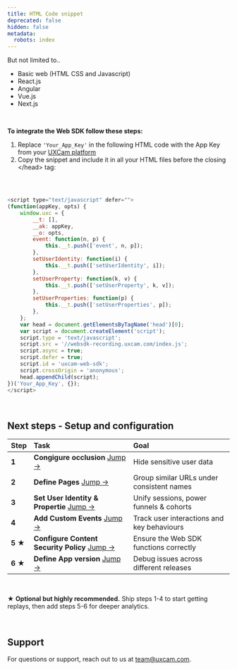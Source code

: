 ```yaml
---
title: HTML Code snippet
deprecated: false
hidden: false
metadata:
  robots: index
---
```

<Accordion title="Supported technologies" icon="fa-duotone fa-solid fa-code">
  But not limited to..

  * Basic web (HTML CSS and Javascript)
  * React.js
  * Angular
  * Vue.js
  * Next.js
</Accordion>

<br />

**To integrate the Web SDK follow these steps:**

1. Replace `'Your_App_Key'` in the following HTML code with the App Key from your [UXCam platform](https://app.uxcam.com/integration)
2. Copy the snippet and include it in all your HTML files before the closing \</head> tag:

<br />

```javascript

<script type="text/javascript" defer="">
(function(appKey, opts) {
    window.uxc = {
        __t: [],
        __ak: appKey,
        __o: opts,
        event: function(n, p) {
            this.__t.push(['event', n, p]);
        },
        setUserIdentity: function(i) {
            this.__t.push(['setUserIdentity', i]);
        },
        setUserProperty: function(k, v) {
            this.__t.push(['setUserProperty', k, v]);
        },
        setUserProperties: function(p) {
            this.__t.push(['setUserProperties', p]);
        },
    };
    var head = document.getElementsByTagName('head')[0];
    var script = document.createElement('script');
    script.type = 'text/javascript';
    script.src = '//websdk-recording.uxcam.com/index.js';
    script.async = true;
    script.defer = true;
    script.id = 'uxcam-web-sdk';
    script.crossOrigin = 'anonymous';
    head.appendChild(script);
})('Your_App_Key', {}); 
</script>
```

<br />

## Next steps - Setup and configuration

| Step                 | Task                                                                                           | Goal                                       |
| :------------------- | :--------------------------------------------------------------------------------------------- | :----------------------------------------- |
| <strong>1</strong>   | <strong>Congigure occlusion </strong>  <a href="occlusion#">Jump →</a>                         | Hide sensitive user data                   |
| <strong>2</strong>   | <strong>Define Pages </strong>  <a href="define-pages-properties-to-simplify-data#">Jump →</a> | Group similar URLs under consistent names  |
| <strong>3</strong>   | <strong>Set User Identity & Propertie </strong>  <a href="user-properties#">Jump →</a>         | Unify sessions, power funnels & cohorts    |
| <strong>4</strong>   | <strong>Add Custom Events </strong>  <a href="logging-custom-event#">Jump →</a>                | Track user interactions and key behaviours |
| <strong>5 ★</strong> | <strong>Configure Content Security Policy </strong>  <a href="csp#">Jump →</a>                 | Ensure the Web SDK functions correctly     |
| <strong>6 ★</strong> | <strong>Define App version </strong>  <a href="app-version#">Jump →</a>                        | Debug issues across different releases     |

<br />

<GitHubCallout type="tip"> ★ **Optional but highly recommended.** Ship steps 1-4 to start getting replays, then add steps 5-6 for deeper analytics.</GitHubCallout>

<br />

## Support

For questions or support, reach out to us at [team@uxcam.com](mailto:team@uxcam.com).